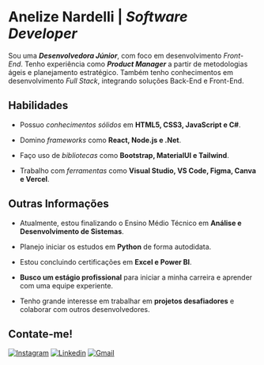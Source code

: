 <h1>Anelize Nardelli | <i>Software Developer</i></h1>

<p>Sou uma <i><b>Desenvolvedora Júnior</b></i>, com foco em desenvolvimento <i>Front-End</i>. Tenho experiência como <i><b>Product Manager</b></i> a partir de metodologias ágeis e planejamento estratégico. Também tenho conhecimentos em desenvolvimento <i>Full Stack</i>, integrando soluções Back-End e Front-End.</p>

<h2>Habilidades</h2>
  <ul>
    <li> <p>Possuo <i>conhecimentos sólidos</i> em <b>HTML5, CSS3, JavaScript e C#</b>.</p> </li>
    <li> <p>Domino <i>frameworks</i> como <b>React, Node.js e .Net</b>.</p> </li>
    <li> <p>Faço uso de <i>bibliotecas</i> como <b>Bootstrap, MaterialUI e Tailwind</b>.</p> </li>
    <li> <p>Trabalho com <i>ferramentas</i> como <b>Visual Studio, VS Code, Figma, Canva e Vercel</b>.</p> </li>
<!--     <li> <p>Banco de Dados</p> </li> -->
<!--     <li> <p>Mobile</p> </li> -->
  </ul>

<h2>Outras Informações</h2>
  <ul>
    <li> <p>Atualmente, estou finalizando o Ensino Médio Técnico em <b>Análise e Desenvolvimento de Sistemas</b>.</p> </li>
    <li> <p>Planejo iniciar os estudos em <b>Python</b> de forma autodidata.</p> </li>
    <li> <p>Estou concluindo certificações em <b>Excel e Power BI</b>.</p> </li>
    <li> <p><b>Busco um estágio profissional</b> para iniciar a minha carreira e aprender com uma equipe experiente.</p> </li>
    <li> <p>Tenho grande interesse em trabalhar em <b>projetos desafiadores</b> e colaborar com outros desenvolvedores. </p> </li>
<!--     <li> <p>Desejo colaborar em projetos open-source e comunidades de desenvolvimento</p> </li> -->
  </ul>

<h2>Contate-me!</h2>

[![Instagram](https://img.shields.io/badge/Instagram-E4405F?style=for-the-badge&logo=instagram&logoColor=white)](https://www.instagram.com/aa_nardelli/)
[![Linkedin](https://img.shields.io/badge/LinkedIn-0077B5?style=for-the-badge&logo=linkedin&logoColor=white)](https://www.linkedin.com/in/anelize-n4rdelli/)
[![Gmail](https://img.shields.io/badge/Gmail-D14836?style=for-the-badge&logo=gmail&logoColor=white)](mailto:nardellianelize20@gmail.com?subject=.&body=.)
